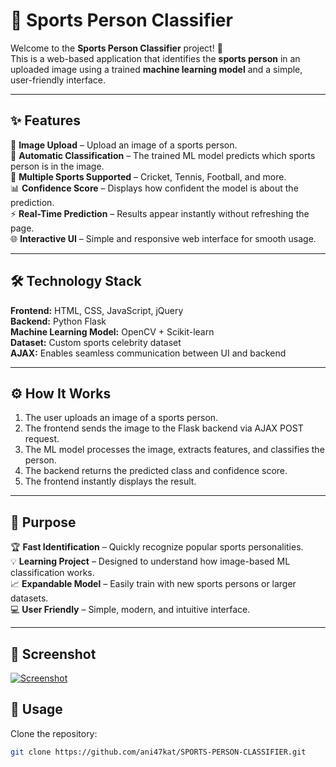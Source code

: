 # 🏅 Sports Person Classifier

Welcome to the **Sports Person Classifier** project! 🎉  
This is a web-based application that identifies the **sports person** in an uploaded image using a trained **machine learning model** and a simple, user-friendly interface.

---

## ✨ Features

📸 **Image Upload** – Upload an image of a sports person.  
🤖 **Automatic Classification** – The trained ML model predicts which sports person is in the image.  
🎯 **Multiple Sports Supported** – Cricket, Tennis, Football, and more.  
📊 **Confidence Score** – Displays how confident the model is about the prediction.  
⚡ **Real-Time Prediction** – Results appear instantly without refreshing the page.  
🌐 **Interactive UI** – Simple and responsive web interface for smooth usage.

---

## 🛠 Technology Stack

**Frontend:** HTML, CSS, JavaScript, jQuery  
**Backend:** Python Flask  
**Machine Learning Model:** OpenCV + Scikit-learn  
**Dataset:** Custom sports celebrity dataset  
**AJAX:** Enables seamless communication between UI and backend  

---

## ⚙️ How It Works

1. The user uploads an image of a sports person.  
2. The frontend sends the image to the Flask backend via AJAX POST request.  
3. The ML model processes the image, extracts features, and classifies the person.  
4. The backend returns the predicted class and confidence score.  
5. The frontend instantly displays the result.

---

## 🎯 Purpose

🏆 **Fast Identification** – Quickly recognize popular sports personalities.  
💡 **Learning Project** – Designed to understand how image-based ML classification works.  
📈 **Expandable Model** – Easily train with new sports persons or larger datasets.  
💻 **User Friendly** – Simple, modern, and intuitive interface.

---

## 📸 Screenshot

[![Screenshot](https://github.com/ani47kat/SPORTS-PERSON-CLASSIFIER/main/screenshot.png)](https://raw.githubusercontent.com/ani47kat/SPORTS-PERSON-CLASSIFIER/main/screenshot.png)


## 🚀 Usage

Clone the repository:
```bash
git clone https://github.com/ani47kat/SPORTS-PERSON-CLASSIFIER.git
